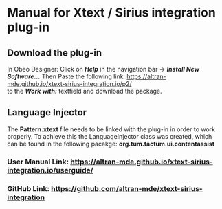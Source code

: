 # Manual for Xtext / Sirius integration plug-in  
  
## Download the plug-in  
  
  In Obeo Designer: Click on  **_Help_** in the navigation bar -&gt; **_Install New Software..._**
  Then Paste the following link: https://altran-mde.github.io/xtext-sirius-integration.io/p2/  
  to the **_Work with:_** textfield and download the package.  
  
## Language Injector  
  
  The **Pattern.xtext** file needs to be linked with the plug-in in order to work properly.
  To achieve this the LanguageInjector class was created, which can be found in the following pacakge: **org.tum.factum.ui.contentassist** 
  
### User Manual Link: https://altran-mde.github.io/xtext-sirius-integration.io/userguide/

### GitHub Link: https://github.com/altran-mde/xtext-sirius-integration